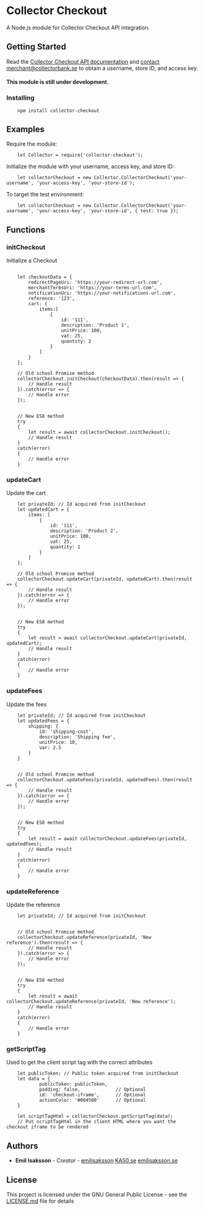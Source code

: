 # Collector Checkout
A Node.js module for Collector Checkout API integration.

## Getting Started

Read the [Collector Checkout API documentation](http://web-checkout-documentation.azurewebsites.net/#) and [contact merchant@collectorbank.se](mailto:merchant@collectorbank.se) to obtain a username, store ID, and access key.


#### This module is still under development.

### Installing

```
    npm install collector-checkout
```


## Examples

Require the module:
```
    let Collector = require('collector-checkout');
```

Initialize the module with your username, access key, and store ID:
```
    let collectorCheckout = new Collector.CollectorCheckout('your-username', 'your-access-key', 'your-store-id');
```

To target the test environment:
```
    let collectorCheckout = new Collector.CollectorCheckout('your-username', 'your-access-key', 'your-store-id', { test: true });
```


## Functions

### initCheckout
Initialize a Checkout

```

    let checkoutData = {
        redirectPageUri: 'https://your-redirect-url.com',
        merchantTermsUri: 'https://your-terms-url.com',
        notificationUri: 'https://your-notifications-url.com',
        reference: '123',
        cart: {
            items:[
                {
                    id: '111',
                    description: 'Product 1',
                    unitPrice: 100,
                    vat: 25,
                    quantity: 2
                }
            ]
        }
    };

    // Old school Promise method
    collectorCheckout.initCheckout(checkoutData).then(result => {
        // Handle result         
    }).catch(error => {
        // Handle error
    });


    // New ES8 method
    try
    {
        let result = await collectorCheckout.initCheckout();
        // Handle result
    }
    catch(error)
    {
        // Handle error
    }
```


### updateCart
Update the cart

```
    let privateId; // Id acquired from initCheckout
    let updatedCart = {
        items: [
            {
                id: '111',
                description: 'Product 2',
                unitPrice: 100,
                vat: 25,
                quantity: 1
            }
        ]
    };

    // Old school Promise method
    collectorCheckout.updateCart(privateId, updatedCart).then(result => {
        // Handle result         
    }).catch(error => {
        // Handle error
    });


    // New ES8 method
    try
    {
        let result = await collectorCheckout.updateCart(privateId, updatedCart);
        // Handle result
    }
    catch(error)
    {
        // Handle error
    }

```


### updateFees
Update the fees

```
    let privateId; // Id acquired from initCheckout
    let updatedFees = {
        shipping: {
            id: 'shipping-cost',
            description: 'Shipping fee',
            unitPrice: 10,
            var: 2.5
        }
    }


    // Old school Promise method
    collectorCheckout.updateFees(privateId, updatedFees).then(result => {
        // Handle result         
    }).catch(error => {
        // Handle error
    });


    // New ES8 method
    try
    {
        let result = await collectorCheckout.updateFees(privateId, updatedFees);
        // Handle result
    }
    catch(error)
    {
        // Handle error
    }

```


### updateReference
Update the reference

```
    let privateId; // Id acquired from initCheckout


    // Old school Promise method
    collectorCheckout.updateReference(privateId, 'New reference').then(result => {
        // Handle result         
    }).catch(error => {
        // Handle error
    });


    // New ES8 method
    try
    {
        let result = await collectorCheckout.updateReference(privateId, 'New reference');
        // Handle result
    }
    catch(error)
    {
        // Handle error
    }

```

### getScriptTag
Used to get the client script tag with the correct attributes
```
    let publicToken; // Public token acquired from initCheckout
    let data = {
            publicToken: publicToken,
            padding: false,             // Optional
            id: 'checkout-iframe',      // Optional 
            actionColor: '#004500'      // Optional
    }

    let scriptTagHtml = collectorCheckout.getScriptTag(data);
    // Put scriptTagHtml in the client HTML where you want the checkout iframe to be rendered
```

## Authors

* **Emil Isaksson** - *Creator* - [emilisaksson](https://github.com/emilisaksson)
[KA50.se](https://ka50.se)
[emilisaksson.se](https://emilisaksson.se)


## License

This project is licensed under the GNU General Public License - see the [LICENSE.md](LICENSE.md) file for details


